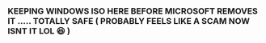 ### KEEPING WINDOWS ISO HERE BEFORE MICROSOFT REMOVES IT ..... TOTALLY SAFE ( PROBABLY FEELS LIKE A SCAM NOW ISNT IT LOL 😆 )
